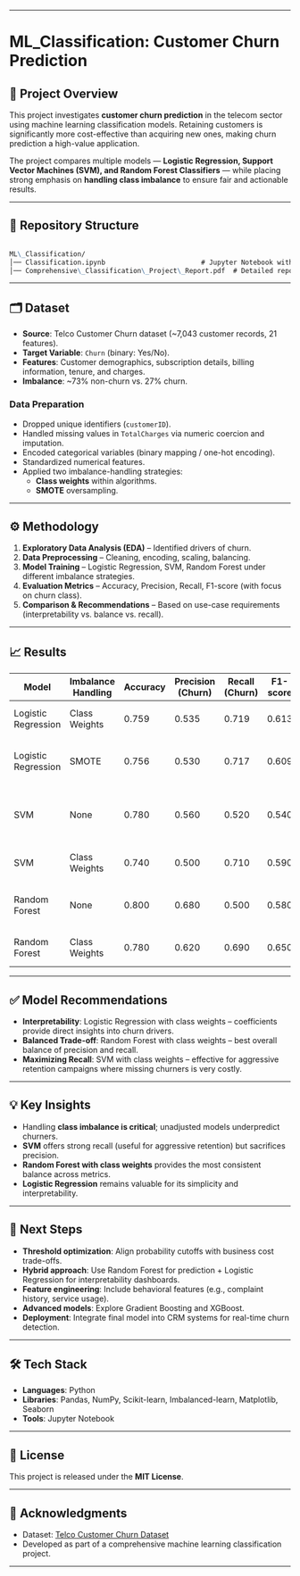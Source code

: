 
---


# ML_Classification: Customer Churn Prediction

## 📌 Project Overview
This project investigates **customer churn prediction** in the telecom sector using machine learning classification models. Retaining customers is significantly more cost-effective than acquiring new ones, making churn prediction a high-value application.  

The project compares multiple models — **Logistic Regression, Support Vector Machines (SVM), and Random Forest Classifiers** — while placing strong emphasis on **handling class imbalance** to ensure fair and actionable results.

---

## 📂 Repository Structure
``` markdown

ML\_Classification/
│── Classification.ipynb                        # Jupyter Notebook with implementation
│── Comprehensive\_Classification\_Project\_Report.pdf  # Detailed report with methodology & results

```

---

## 🗂 Dataset
- **Source**: Telco Customer Churn dataset (~7,043 customer records, 21 features).  
- **Target Variable**: `Churn` (binary: Yes/No).  
- **Features**: Customer demographics, subscription details, billing information, tenure, and charges.  
- **Imbalance**: ~73% non-churn vs. 27% churn.  

### Data Preparation
- Dropped unique identifiers (`customerID`).  
- Handled missing values in `TotalCharges` via numeric coercion and imputation.  
- Encoded categorical variables (binary mapping / one-hot encoding).  
- Standardized numerical features.  
- Applied two imbalance-handling strategies:  
  - **Class weights** within algorithms.  
  - **SMOTE** oversampling.  

---

## ⚙️ Methodology
1. **Exploratory Data Analysis (EDA)** – Identified drivers of churn.  
2. **Data Preprocessing** – Cleaning, encoding, scaling, balancing.  
3. **Model Training** – Logistic Regression, SVM, Random Forest under different imbalance strategies.  
4. **Evaluation Metrics** – Accuracy, Precision, Recall, F1-score (with focus on churn class).  
5. **Comparison & Recommendations** – Based on use-case requirements (interpretability vs. balance vs. recall).  

---

## 📈 Results

| Model               | Imbalance Handling | Accuracy | Precision (Churn) | Recall (Churn) | F1-score | Remarks |
|---------------------|-------------------|----------|-------------------|----------------|----------|---------|
| Logistic Regression | Class Weights     | 0.759    | 0.535             | 0.719          | 0.613    | Strong recall, interpretable |
| Logistic Regression | SMOTE             | 0.756    | 0.530             | 0.717          | 0.609    | Similar to weights, added complexity |
| SVM                 | None              | 0.780    | 0.560             | 0.520          | 0.540    | Good accuracy, under-detects churners |
| SVM                 | Class Weights     | 0.740    | 0.500             | 0.710          | 0.590    | Higher recall, lower precision |
| Random Forest       | None              | 0.800    | 0.680             | 0.500          | 0.580    | High accuracy, biased to majority |
| Random Forest       | Class Weights     | 0.780    | 0.620             | 0.690          | 0.650    | Balanced trade-off, strong F1 |

---

## ✅ Model Recommendations
- **Interpretability**: Logistic Regression with class weights – coefficients provide direct insights into churn drivers.  
- **Balanced Trade-off**: Random Forest with class weights – best overall balance of precision and recall.  
- **Maximizing Recall**: SVM with class weights – effective for aggressive retention campaigns where missing churners is very costly.  

---

## 💡 Key Insights
- Handling **class imbalance is critical**; unadjusted models underpredict churners.  
- **SVM** offers strong recall (useful for aggressive retention) but sacrifices precision.  
- **Random Forest with class weights** provides the most consistent balance across metrics.  
- **Logistic Regression** remains valuable for its simplicity and interpretability.  

---

## 🚀 Next Steps
- **Threshold optimization**: Align probability cutoffs with business cost trade-offs.  
- **Hybrid approach**: Use Random Forest for prediction + Logistic Regression for interpretability dashboards.  
- **Feature engineering**: Include behavioral features (e.g., complaint history, service usage).  
- **Advanced models**: Explore Gradient Boosting and XGBoost.  
- **Deployment**: Integrate final model into CRM systems for real-time churn detection.  

---

## 🛠 Tech Stack
- **Languages**: Python  
- **Libraries**: Pandas, NumPy, Scikit-learn, Imbalanced-learn, Matplotlib, Seaborn  
- **Tools**: Jupyter Notebook  

---

## 📜 License
This project is released under the **MIT License**.  

---

## 🙌 Acknowledgments
- Dataset: [Telco Customer Churn Dataset](https://www.kaggle.com/blastchar/telco-customer-churn)  
- Developed as part of a comprehensive machine learning classification project.  


---
